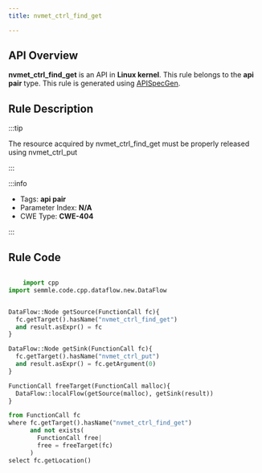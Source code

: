```yaml
---
title: nvmet_ctrl_find_get

---
```



## API Overview
**nvmet_ctrl_find_get** is an API in **Linux kernel**. This rule belongs to the **api pair** type. This rule is generated using [APISpecGen](../../tools/APISpecGen).
## Rule Description

:::tip

The resource acquired by nvmet_ctrl_find_get must be properly released using nvmet_ctrl_put

:::

:::info

- Tags: **api pair**
- Parameter Index: **N/A**
- CWE Type: **CWE-404**

:::

## Rule Code
```python

    import cpp
import semmle.code.cpp.dataflow.new.DataFlow


DataFlow::Node getSource(FunctionCall fc){
  fc.getTarget().hasName("nvmet_ctrl_find_get")
  and result.asExpr() = fc
}

DataFlow::Node getSink(FunctionCall fc){
  fc.getTarget().hasName("nvmet_ctrl_put")
  and result.asExpr() = fc.getArgument(0)
}

FunctionCall freeTarget(FunctionCall malloc){
  DataFlow::localFlow(getSource(malloc), getSink(result))
}

from FunctionCall fc
where fc.getTarget().hasName("nvmet_ctrl_find_get")
      and not exists(
        FunctionCall free| 
        free = freeTarget(fc)
      )
select fc.getLocation()

    
```